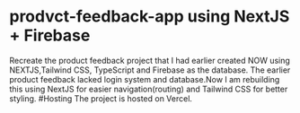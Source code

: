 # prodvct-feedback-app using NextJS + Firebase
Recreate the product feedback project that I had earlier created NOW using NEXTJS,Tailwind CSS, TypeScript and Firebase as the database.
The earlier product feedback lacked login system and database.Now I am rebuilding this using NextJS for easier navigation(routing) and Tailwind CSS for better styling.
#Hosting
The project is hosted on Vercel.
